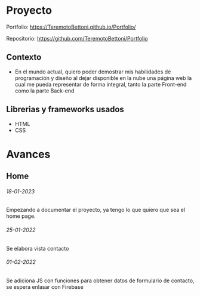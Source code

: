 # Proyecto

Portfolio:
https://TeremotoBettoni.github.io/Portfolio/

Repositorio:
https://github.com/TeremotoBettoni/Portfolio

## Contexto
- En el mundo actual, quiero poder demostrar mis habilidades de programación y diseño al dejar disponible en la nube una página web la cual me pueda representar de forma integral, tanto la parte Front-end como la parte Back-end

## Librerias y frameworks usados
- HTML
- CSS

# Avances

## Home

###### 18-01-2023
Empezando a documentar el proyecto, ya tengo lo que quiero que sea el home page.

###### 25-01-2022
Se elabora vista contacto

###### 01-02-2022

Se adiciona JS con funciones para obtener datos de formulario de contacto, se espera enlasar con Firebase